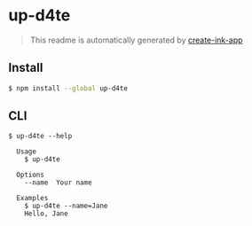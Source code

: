 # up-d4te

> This readme is automatically generated by [create-ink-app](https://github.com/vadimdemedes/create-ink-app)

## Install

```bash
$ npm install --global up-d4te
```

## CLI

```
$ up-d4te --help

  Usage
    $ up-d4te

  Options
    --name  Your name

  Examples
    $ up-d4te --name=Jane
    Hello, Jane
```
